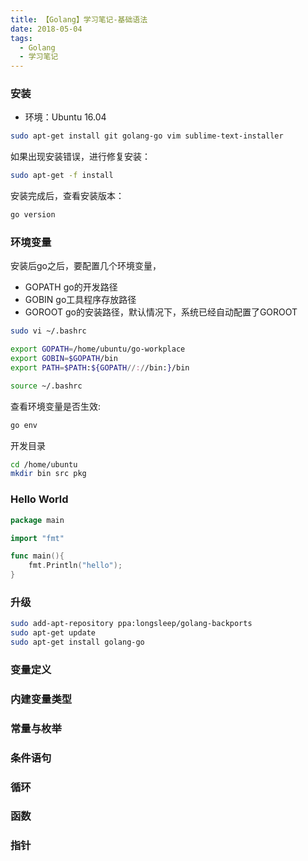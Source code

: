 ```yaml
---
title: 【Golang】学习笔记-基础语法
date: 2018-05-04
tags: 
  - Golang
  - 学习笔记
---
```


### 安装

- 环境：Ubuntu 16.04

```bash
sudo apt-get install git golang-go vim sublime-text-installer
```
如果出现安装错误，进行修复安装：

```bash
sudo apt-get -f install
```

安装完成后，查看安装版本：

```bash
go version
```

### 环境变量

安装后go之后，要配置几个环境变量，

- GOPATH  go的开发路径
- GOBIN   go工具程序存放路径
- GOROOT  go的安装路径，默认情况下，系统已经自动配置了GOROOT

```bash
sudo vi ~/.bashrc

export GOPATH=/home/ubuntu/go-workplace
export GOBIN=$GOPATH/bin
export PATH=$PATH:${GOPATH//://bin:}/bin

source ~/.bashrc
```

查看环境变量是否生效:

```bash
go env
```

开发目录

```bash
cd /home/ubuntu
mkdir bin src pkg
```

### Hello World

```go
package main

import "fmt"

func main(){
	fmt.Println("hello");
}
```

### 升级

```bash
sudo add-apt-repository ppa:longsleep/golang-backports
sudo apt-get update
sudo apt-get install golang-go
```

### 变量定义

### 内建变量类型

### 常量与枚举

### 条件语句

### 循环

### 函数

### 指针